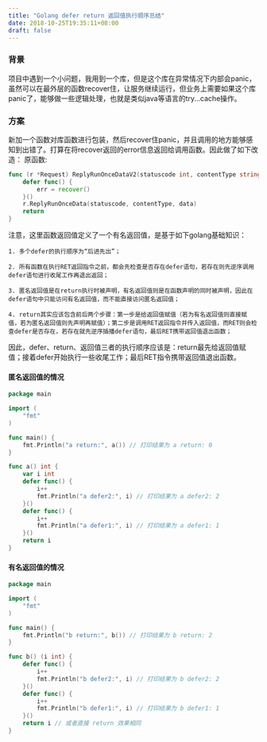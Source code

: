 ```yaml
---
title: "Golang defer return 返回值执行顺序总结"
date: 2018-10-25T19:35:11+08:00
draft: false
---
```

### 背景
项目中遇到一个小问题，我用到一个库，但是这个库在异常情况下内部会panic，虽然可以在最外层的函数recover住，让服务继续运行，但业务上需要如果这个库panic了，能够做一些逻辑处理，也就是类似java等语言的try...cache操作。

### 方案
新加一个函数对库函数进行包装，然后recover住panic，并且调用的地方能够感知到出错了。打算在将recover返回的error信息返回给调用函数。因此做了如下改造：
原函数:
```go
func (r *Request) ReplyRunOnceDataV2(statuscode int, contentType string, data []byte) (err interface{}) {
    defer func() {
        err = recover()
    }()
    r.ReplyRunOnceData(statuscode, contentType, data)
    return
}
```
注意，这里函数返回值定义了一个有名返回值，是基于如下golang基础知识：
```
1. 多个defer的执行顺序为“后进先出”；

2. 所有函数在执行RET返回指令之前，都会先检查是否存在defer语句，若存在则先逆序调用defer语句进行收尾工作再退出返回；

3. 匿名返回值是在return执行时被声明，有名返回值则是在函数声明的同时被声明，因此在defer语句中只能访问有名返回值，而不能直接访问匿名返回值；

4. return其实应该包含前后两个步骤：第一步是给返回值赋值（若为有名返回值则直接赋值，若为匿名返回值则先声明再赋值）；第二步是调用RET返回指令并传入返回值，而RET则会检查defer是否存在，若存在就先逆序插播defer语句，最后RET携带返回值退出函数；
```
因此，‍‍defer、return、返回值三者的执行顺序应该是：return最先给返回值赋值；接着defer开始执行一些收尾工作；最后RET指令携带返回值退出函数。

#### 匿名返回值的情况
```go
package main

import (
    "fmt"
)

func main() {
    fmt.Println("a return:", a()) // 打印结果为 a return: 0
}

func a() int {
    var i int
    defer func() {
        i++
        fmt.Println("a defer2:", i) // 打印结果为 a defer2: 2
    }()
    defer func() {
        i++
        fmt.Println("a defer1:", i) // 打印结果为 a defer1: 1
    }()
    return i
}
```

#### 有名返回值的情况
```go
package main

import (
    "fmt"
)

func main() {
    fmt.Println("b return:", b()) // 打印结果为 b return: 2
}

func b() (i int) {
    defer func() {
        i++
        fmt.Println("b defer2:", i) // 打印结果为 b defer2: 2
    }()
    defer func() {
        i++
        fmt.Println("b defer1:", i) // 打印结果为 b defer1: 1
    }()
    return i // 或者直接 return 效果相同
}
```
